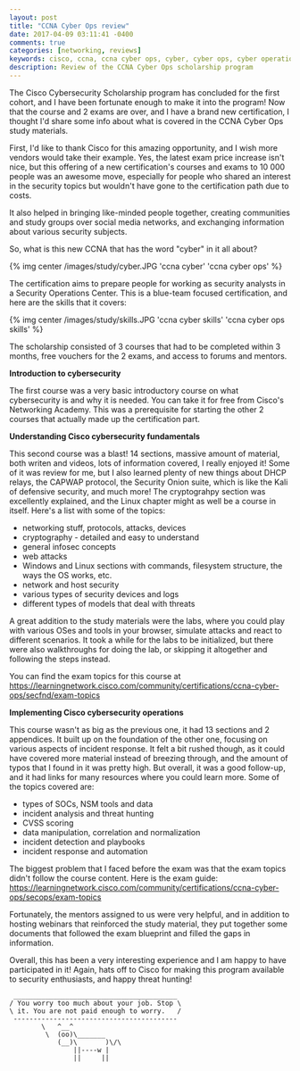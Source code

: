 ```yaml
---
layout: post
title: "CCNA Cyber Ops review"
date: 2017-04-09 03:11:41 -0400
comments: true
categories: [networking, reviews]
keywords: cisco, ccna, ccna cyber ops, cyber, cyber ops, cyber operations, cisco ccna cyber ops, cisco cybersecurity, cybersecurity, infosec, information security, cisco scholarship, security analyst, soc
description: Review of the CCNA Cyber Ops scholarship program
---
```



The Cisco Cybersecurity Scholarship program has concluded for the first cohort, and I have been fortunate enough to make it into the program! Now that the course and 2 exams are over, and I have a brand new certification, I thought I'd share some info about what is covered in the CCNA Cyber Ops study materials.

<!-- more -->

First, I'd like to thank Cisco for this amazing opportunity, and I wish more vendors would take their example. Yes, the latest exam price increase isn't nice, but this offering of a new certification's courses and exams to 10 000 people was an awesome move, especially for people who shared an interest in the security topics but wouldn't have gone to the certification path due to costs.

It also helped in bringing like-minded people together, creating communities and study groups over social media networks, and exchanging information about various security subjects.

So, what is this new CCNA that has the word "cyber" in it all about?

{% img center /images/study/cyber.JPG 'ccna cyber' 'ccna cyber ops' %}

The certification aims to prepare people for working as security analysts in a Security Operations Center. This is a blue-team focused certification, and here are the skills that it covers:

{% img center /images/study/skills.JPG 'ccna cyber skills' 'ccna cyber ops skills' %}

The scholarship consisted of 3 courses that had to be completed within 3 months, free vouchers for the 2 exams, and access to forums and mentors.

**Introduction to cybersecurity**

The first course was a very basic introductory course on what cybersecurity is and why it is needed. You can take it for free from Cisco's Networking Academy. This was a prerequisite for starting the other 2 courses that actually made up the certification part.

**Understanding Cisco cybersecurity fundamentals**

This second course was a blast! 14 sections, massive amount of material, both writen and videos, lots of information covered, I really enjoyed it! Some of it was review for me, but I also learned plenty of new things about DHCP relays, the CAPWAP protocol, the Security Onion suite, which is like the Kali of defensive security, and much more! The cryptograhpy section was excellently explained, and the Linux chapter might as well be a course in itself. Here's a list with some of the topics:

* networking stuff, protocols, attacks, devices
* cryptography - detailed and easy to understand
* general infosec concepts
* web attacks
* Windows and Linux sections with commands, filesystem structure, the ways the OS works, etc.
* network and host security
* various types of security devices and logs
* different types of models that deal with threats

A great addition to the study materials were the labs, where you could play with various OSes and tools in your browser, simulate attacks and react to different scenarios. It took a while for the labs to be initialized, but there were also walkthroughs for doing the lab, or skipping it altogether and following the steps instead.

You can find the exam topics for this course at https://learningnetwork.cisco.com/community/certifications/ccna-cyber-ops/secfnd/exam-topics

**Implementing Cisco cybersecurity operations**

This course wasn't as big as the previous one, it had 13 sections and 2 appendices. It built up on the foundation of the other one, focusing on various aspects of incident response. It felt a bit rushed though, as it could have covered more material instead of breezing through, and the amount of typos that I found in it was pretty high. But overall, it was a good follow-up, and it had links for many resources where you could learn more. Some of the topics covered are:

* types of SOCs, NSM tools and data
* incident analysis and threat hunting
* CVSS scoring
* data manipulation, correlation and normalization
* incident detection and playbooks
* incident response and automation

The biggest problem that I faced before the exam was that the exam topics didn't follow the course content. Here is the exam guide: https://learningnetwork.cisco.com/community/certifications/ccna-cyber-ops/secops/exam-topics

Fortunately, the mentors assigned to us were very helpful, and in addition to hosting webinars that reinforced the study material, they put together some documents that followed the exam blueprint and filled the gaps in information.

Overall, this has been a very interesting experience and I am happy to have participated in it! Again, hats off to Cisco for making this program available to security enthusiasts, and happy threat hunting!

``` plain
 _________________________________________
/ You worry too much about your job. Stop \
\ it. You are not paid enough to worry.   /
 -----------------------------------------
        \   ^__^
         \  (oo)\_______
            (__)\       )\/\
                ||----w |
                ||     ||
```




